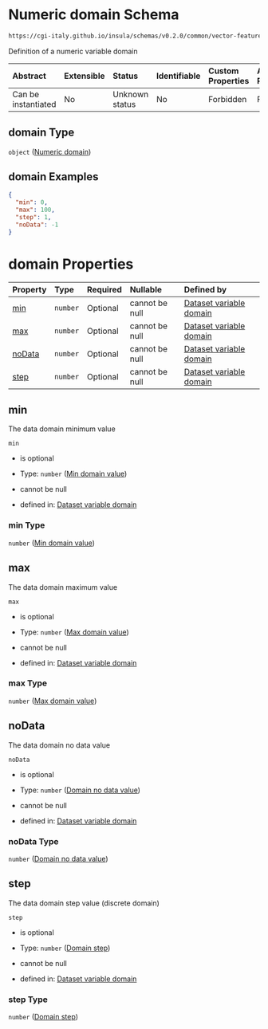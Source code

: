 # Numeric domain Schema

```txt
https://cgi-italy.github.io/insula/schemas/v0.2.0/common/vector-feature-property.schema.json#/$defs/numericProperty/properties/domain
```

Definition of a numeric variable domain

| Abstract            | Extensible | Status         | Identifiable | Custom Properties | Additional Properties | Access Restrictions | Defined In                                                                                                         |
| :------------------ | :--------- | :------------- | :----------- | :---------------- | :-------------------- | :------------------ | :----------------------------------------------------------------------------------------------------------------- |
| Can be instantiated | No         | Unknown status | No           | Forbidden         | Forbidden             | none                | [vector-feature-property.schema.json\*](schemas/common/vector-feature-property.schema.json "open original schema") |

## domain Type

`object` ([Numeric domain](dataset-variable-domain-defs-numeric-domain.md))

## domain Examples

```json
{
  "min": 0,
  "max": 100,
  "step": 1,
  "noData": -1
}
```

# domain Properties

| Property          | Type     | Required | Nullable       | Defined by                                                                                                                                                                                                                                      |
| :---------------- | :------- | :------- | :------------- | :---------------------------------------------------------------------------------------------------------------------------------------------------------------------------------------------------------------------------------------------- |
| [min](#min)       | `number` | Optional | cannot be null | [Dataset variable domain](dataset-variable-domain-defs-numeric-domain-properties-min-domain-value.md "https://cgi-italy.github.io/insula/schemas/v0.2.0/common/dataset-variable-domain.schema.json#/$defs/numericDomain/properties/min")        |
| [max](#max)       | `number` | Optional | cannot be null | [Dataset variable domain](dataset-variable-domain-defs-numeric-domain-properties-max-domain-value.md "https://cgi-italy.github.io/insula/schemas/v0.2.0/common/dataset-variable-domain.schema.json#/$defs/numericDomain/properties/max")        |
| [noData](#nodata) | `number` | Optional | cannot be null | [Dataset variable domain](dataset-variable-domain-defs-numeric-domain-properties-domain-no-data-value.md "https://cgi-italy.github.io/insula/schemas/v0.2.0/common/dataset-variable-domain.schema.json#/$defs/numericDomain/properties/noData") |
| [step](#step)     | `number` | Optional | cannot be null | [Dataset variable domain](dataset-variable-domain-defs-numeric-domain-properties-domain-step.md "https://cgi-italy.github.io/insula/schemas/v0.2.0/common/dataset-variable-domain.schema.json#/$defs/numericDomain/properties/step")            |

## min

The data domain minimum value

`min`

* is optional

* Type: `number` ([Min domain value](dataset-variable-domain-defs-numeric-domain-properties-min-domain-value.md))

* cannot be null

* defined in: [Dataset variable domain](dataset-variable-domain-defs-numeric-domain-properties-min-domain-value.md "https://cgi-italy.github.io/insula/schemas/v0.2.0/common/dataset-variable-domain.schema.json#/$defs/numericDomain/properties/min")

### min Type

`number` ([Min domain value](dataset-variable-domain-defs-numeric-domain-properties-min-domain-value.md))

## max

The data domain maximum value

`max`

* is optional

* Type: `number` ([Max domain value](dataset-variable-domain-defs-numeric-domain-properties-max-domain-value.md))

* cannot be null

* defined in: [Dataset variable domain](dataset-variable-domain-defs-numeric-domain-properties-max-domain-value.md "https://cgi-italy.github.io/insula/schemas/v0.2.0/common/dataset-variable-domain.schema.json#/$defs/numericDomain/properties/max")

### max Type

`number` ([Max domain value](dataset-variable-domain-defs-numeric-domain-properties-max-domain-value.md))

## noData

The data domain no data value

`noData`

* is optional

* Type: `number` ([Domain no data value](dataset-variable-domain-defs-numeric-domain-properties-domain-no-data-value.md))

* cannot be null

* defined in: [Dataset variable domain](dataset-variable-domain-defs-numeric-domain-properties-domain-no-data-value.md "https://cgi-italy.github.io/insula/schemas/v0.2.0/common/dataset-variable-domain.schema.json#/$defs/numericDomain/properties/noData")

### noData Type

`number` ([Domain no data value](dataset-variable-domain-defs-numeric-domain-properties-domain-no-data-value.md))

## step

The data domain step value (discrete domain)

`step`

* is optional

* Type: `number` ([Domain step](dataset-variable-domain-defs-numeric-domain-properties-domain-step.md))

* cannot be null

* defined in: [Dataset variable domain](dataset-variable-domain-defs-numeric-domain-properties-domain-step.md "https://cgi-italy.github.io/insula/schemas/v0.2.0/common/dataset-variable-domain.schema.json#/$defs/numericDomain/properties/step")

### step Type

`number` ([Domain step](dataset-variable-domain-defs-numeric-domain-properties-domain-step.md))
